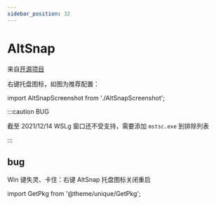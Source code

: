 ```yaml
---
sidebar_position: 32
---
```


# AltSnap

来自[开源项目](https://github.com/RamonUnch/AltSnap)

<GetPkg name="altsnap" winget choco />

右键托盘图标，如图为推荐配置：

import AltSnapScreenshot from './AltSnapScreenshot';

<AltSnapScreenshot />

:::caution BUG

截至 2021/12/14 WSLg 窗口还不受支持，需要添加 `mstsc.exe` 到排除列表

:::

## bug

Win 键失灵、卡住：右键 AltSnap 托盘图标关闭重启

import GetPkg from '@theme/unique/GetPkg';
